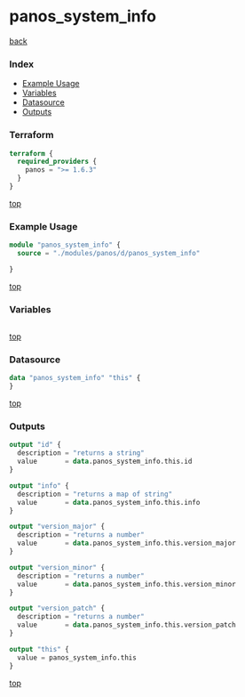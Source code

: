 # panos_system_info

[back](../panos.md)

### Index

- [Example Usage](#example-usage)
- [Variables](#variables)
- [Datasource](#datasource)
- [Outputs](#outputs)

### Terraform

```terraform
terraform {
  required_providers {
    panos = ">= 1.6.3"
  }
}
```

[top](#index)

### Example Usage

```terraform
module "panos_system_info" {
  source = "./modules/panos/d/panos_system_info"

}
```

[top](#index)

### Variables

```terraform
```

[top](#index)

### Datasource

```terraform
data "panos_system_info" "this" {
}
```

[top](#index)

### Outputs

```terraform
output "id" {
  description = "returns a string"
  value       = data.panos_system_info.this.id
}

output "info" {
  description = "returns a map of string"
  value       = data.panos_system_info.this.info
}

output "version_major" {
  description = "returns a number"
  value       = data.panos_system_info.this.version_major
}

output "version_minor" {
  description = "returns a number"
  value       = data.panos_system_info.this.version_minor
}

output "version_patch" {
  description = "returns a number"
  value       = data.panos_system_info.this.version_patch
}

output "this" {
  value = panos_system_info.this
}
```

[top](#index)